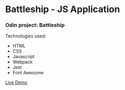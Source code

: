 # Battleship - JS Application

### Odin project: Battleship

Technologies used:

*  HTML
*  CSS
*  Javascript
*  Webpack
*  Jest
*  Font Awesome

[Live Demo](https://catalinbroinas.github.io/battleship/)
